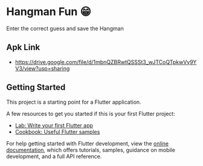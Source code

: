 # Hangman Fun 😁
Enter the correct guess and save the Hangman

## Apk Link



  - https://drive.google.com/file/d/1mbnQZBRwtQSSSt3_wJTCoQTpkwVy9YV3/view?usp=sharing


## Getting Started

This project is a starting point for a Flutter application.

A few resources to get you started if this is your first Flutter project:

- [Lab: Write your first Flutter app](https://docs.flutter.dev/get-started/codelab)
- [Cookbook: Useful Flutter samples](https://docs.flutter.dev/cookbook)

For help getting started with Flutter development, view the
[online documentation](https://docs.flutter.dev/), which offers tutorials,
samples, guidance on mobile development, and a full API reference.
